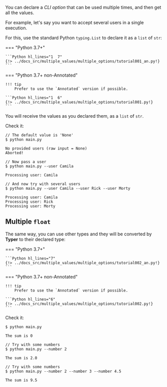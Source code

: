You can declare a *CLI option* that can be used multiple times, and then get all the values.

For example, let's say you want to accept several users in a single execution.

For this, use the standard Python `typing.List` to declare it as a `list` of `str`:

=== "Python 3.7+"

    ```Python hl_lines="1  7"
    {!> ../docs_src/multiple_values/multiple_options/tutorial001_an.py!}
    ```

=== "Python 3.7+ non-Annotated"

    !!! tip
        Prefer to use the `Annotated` version if possible.

    ```Python hl_lines="1  6"
    {!> ../docs_src/multiple_values/multiple_options/tutorial001.py!}
    ```

You will receive the values as you declared them, as a `list` of `str`.

Check it:

<div class="termy">

```console
// The default value is 'None'
$ python main.py

No provided users (raw input = None)
Aborted!

// Now pass a user
$ python main.py --user Camila

Processing user: Camila

// And now try with several users
$ python main.py --user Camila --user Rick --user Morty

Processing user: Camila
Processing user: Rick
Processing user: Morty
```

</div>

## Multiple `float`

The same way, you can use other types and they will be converted by **Typer** to their declared type:

=== "Python 3.7+"

    ```Python hl_lines="7"
    {!> ../docs_src/multiple_values/multiple_options/tutorial002_an.py!}
    ```

=== "Python 3.7+ non-Annotated"

    !!! tip
        Prefer to use the `Annotated` version if possible.

    ```Python hl_lines="6"
    {!> ../docs_src/multiple_values/multiple_options/tutorial002.py!}
    ```

Check it:

<div class="termy">

```console
$ python main.py

The sum is 0

// Try with some numbers
$ python main.py --number 2

The sum is 2.0

// Try with some numbers
$ python main.py --number 2 --number 3 --number 4.5

The sum is 9.5
```

</div>
